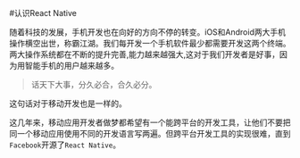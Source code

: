 #认识React Native

随着科技的发展，手机开发也在向好的方向不停的转变。iOS和Android两大手机操作横空出世，称霸江湖。我们每开发一个手机软件最少都需要开发这两个终端。
两大操作系统都在不断的提升完善,能力越来越强大,这对于我们开发者是好事，因为用智能手机的用户越来越多。

>话天下大事，分久必合，合久必分。

这句话对于移动开发也是一样的。

这几年来，移动应用开发者做梦都希望有一个能跨平台的开发工具，让他们不要把同一个移动应用使用不同的开发语言写两遍。但跨平台开发工具的实现很难，直到`Facebook`开源了`React Native`。
